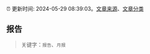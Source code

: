 :alarm_clock: 更新时间: 2024-05-29 08:39:03。[文章来源](/README.md)、[文章分类](/TAGS.md)

## 报告


> 关键字：`报告`、`月报`



